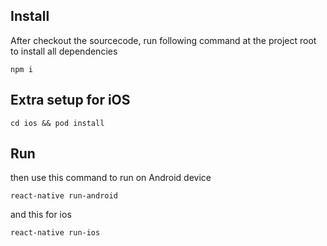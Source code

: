 ## Install

After checkout the sourcecode, run following command at the project root to install all dependencies

```
npm i
```

## Extra setup for iOS

```
cd ios && pod install
```

## Run

then use this command to run on Android device

```
react-native run-android
```

and this for ios

```
react-native run-ios
```
